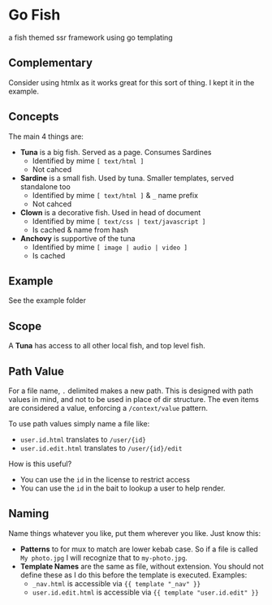# Go Fish

a fish themed ssr framework using go templating

## Complementary

Consider using htmlx as it works great for this sort of thing. I kept it in the example.

## Concepts

The main 4 things are:

- **Tuna** is a big fish. Served as a page. Consumes Sardines
	- Identified by mime `[ text/html ]`
	- Not cahced
- **Sardine** is a small fish. Used by tuna. Smaller templates, served standalone too
	- Identified by mime `[ text/html ]` & `_` name prefix
	- Not cahced
- **Clown** is a decorative fish. Used in head of document
	- Identified by mime `[ text/css | text/javascript ]`
	- Is cached & name from hash
- **Anchovy** is supportive of the tuna
	- Identified by mime `[ image | audio | video ]`
	- Is cached

## Example

See the example folder

## Scope

A **Tuna** has access to all other local fish, and top level fish.

## Path Value

For a file name, `.` delimited makes a new path. This is designed with path values in mind, and not to be used in place of dir structure. The even items are considered a value, enforcing a `/context/value` pattern. 

To use path values simply name a file like: 
- `user.id.html` translates to `/user/{id}`
- `user.id.edit.html` translates to `/user/{id}/edit`

How is this useful? 
- You can use the `id` in the license to restrict access
- You can use the `id` in the bait to lookup a user to help render.

## Naming

Name things whatever you like, put them wherever you like. Just know this:

- **Patterns** to for mux to match are lower kebab case. So if a file is called `My photo.jpg` I will recognize that to `my-photo.jpg`.
- **Template Names** are the same as file, without extension. You should not define these as I do this before the template is executed. Examples: 
  - `_nav.html` is accessible via `{{ template "_nav" }}`
  - `user.id.edit.html` is accessible via `{{ template "user.id.edit" }}`